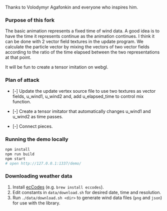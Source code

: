 Thanks to Volodymyr Agafonkin and everyone who inspires him.

### Purpose of this fork

The basic animation represents a fixed time of wind data. A good idea is to have the time it represents continue as the animation continues. I think it can be done with 2 vector field textures in the update program. We calculate the particle vector by mixing the vectors of two vector fields according to the ratio of the time elapsed between the two representations at that point.

It will be fun to create a tensor imitation on webgl. 

### Plan of attack

* [-] Update the update vertex source file to use two textures as vector fields, u_wind1, u_wind2 and, add u_elapsed_time to control mix function.  

* [-] Create a tensor imitator that automatically changes u_wind1 and u_wind2 as time passes. 

* [-] Connect pieces. 

### Running the demo locally

```bash
npm install
npm run build
npm start
# open http://127.0.0.1:1337/demo/
```

### Downloading weather data

1. Install [ecCodes](https://confluence.ecmwf.int//display/ECC/ecCodes+Home) (e.g. `brew install eccodes`).
2. Edit constants in `data/download.sh` for desired date, time and resolution.
3. Run `./data/download.sh <dir>` to generate wind data files (`png` and `json`) for use with the library.
